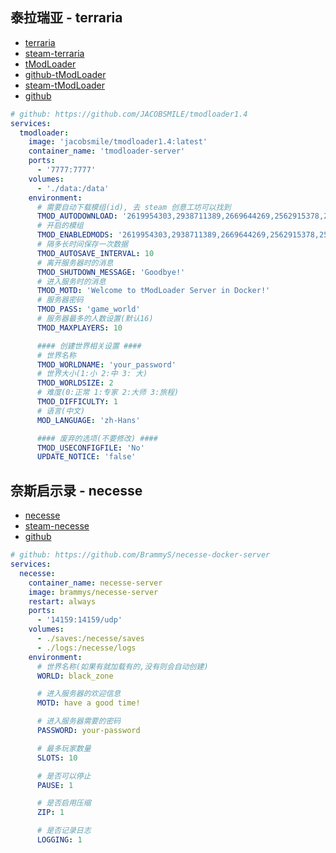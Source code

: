 ## 泰拉瑞亚 - terraria

- [terraria](https://terraria.org/)
- [steam-terraria](https://store.steampowered.com/app/105600/Terraria/)
- [tModLoader](https://www.tmodloader.net/)
- [github-tModLoader](https://github.com/tModLoader/tModLoader)
- [steam-tModLoader](https://store.steampowered.com/app/1281930/tModLoader/)
- [github](https://github.com/JACOBSMILE/tmodloader1.4)

```yaml
# github: https://github.com/JACOBSMILE/tmodloader1.4
services:
  tmodloader:
    image: 'jacobsmile/tmodloader1.4:latest'
    container_name: 'tmodloader-server'
    ports:
      - '7777:7777'
    volumes:
      - './data:/data'
    environment:
      # 需要自动下载模组(id), 去 steam 创意工坊可以找到
      TMOD_AUTODOWNLOAD: '2619954303,2938711389,2669644269,2562915378,2563309347,3025497808,2687866031,2621687273,2800050107,2838188064'
      # 开启的模组
      TMOD_ENABLEDMODS: '2619954303,2938711389,2669644269,2562915378,2563309347,3025497808,2687866031,2621687273,2800050107,2838188064'
      # 隔多长时间保存一次数据
      TMOD_AUTOSAVE_INTERVAL: 10
      # 离开服务器时的消息
      TMOD_SHUTDOWN_MESSAGE: 'Goodbye!'
      # 进入服务时的消息
      TMOD_MOTD: 'Welcome to tModLoader Server in Docker!'
      # 服务器密码
      TMOD_PASS: 'game_world'
      # 服务器最多的人数设置(默认16)
      TMOD_MAXPLAYERS: 10

      #### 创建世界相关设置 ####
      # 世界名称
      TMOD_WORLDNAME: 'your_password'
      # 世界大小(1:小 2:中 3: 大)
      TMOD_WORLDSIZE: 2
      # 难度(0:正常 1:专家 2:大师 3:旅程)
      TMOD_DIFFICULTY: 1
      # 语言(中文)
      MOD_LANGUAGE: 'zh-Hans'

      #### 废弃的选项(不要修改) ####
      TMOD_USECONFIGFILE: 'No'
      UPDATE_NOTICE: 'false'
```

## 奈斯启示录 - necesse

- [necesse](https://necessewiki.com/Main_Page)
- [steam-necesse](https://store.steampowered.com/app/1169040/Necesse/)
- [github](https://github.com/BrammyS/necesse-docker-server)

```yaml
# github: https://github.com/BrammyS/necesse-docker-server
services:
  necesse:
    container_name: necesse-server
    image: brammys/necesse-server
    restart: always
    ports:
      - '14159:14159/udp'
    volumes:
      - ./saves:/necesse/saves
      - ./logs:/necesse/logs
    environment:
      # 世界名称(如果有就加载有的,没有则会自动创建)
      WORLD: black_zone

      # 进入服务器的欢迎信息
      MOTD: have a good time!

      # 进入服务器需要的密码
      PASSWORD: your-password

      # 最多玩家数量
      SLOTS: 10

      # 是否可以停止
      PAUSE: 1

      # 是否启用压缩
      ZIP: 1

      # 是否记录日志
      LOGGING: 1
```
